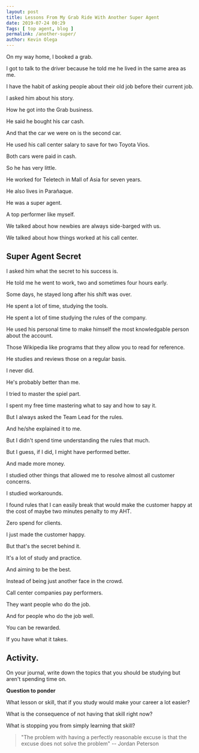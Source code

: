 ```yaml
--- 
layout: post 
title: Lessons From My Grab Ride With Another Super Agent
date: 2019-07-24 00:29
Tags: [ top agent, blog ]
permalink: /another-super/ 
author: Kevin Olega 
--- 
```

On my way home, I booked a grab.

I got to talk to the driver because he told me he lived in the same area as me.

I have the habit of asking people about their old job before their current job.

I asked him about his story.

How he got into the Grab business.

He said he bought his car cash.

And that the car we were on is the second car.

He used his call center salary to save for two Toyota Vios.

Both cars were paid in cash.

So he has very little.

He worked for Teletech in Mall of Asia for seven years.

He also lives in Parañaque.

He was a super agent.

A top performer like myself.

We talked about how newbies are always side-barged with us.

We talked about how things worked at his call center.

## Super Agent Secret

I asked him what the secret to his success is.

He told me he went to work, two and sometimes four hours early.

Some days, he stayed long after his shift was over.

He spent a lot of time, studying the tools.

He spent a lot of time studying the rules of the company.

He used his personal time to make himself the most knowledgable person about the account.

Those Wikipedia like programs that they allow you to read for reference.

He studies and reviews those on a regular basis.

I never did.

He's probably better than me.

I tried to master the spiel part.

I spent my free time mastering what to say and how to say it.

But I always asked the Team Lead for the rules.

And he/she explained it to me.

But I didn't spend time understanding the rules that much.

But I guess, if I did, I might have performed better.

And made more money.

I studied other things that allowed me to resolve almost all customer concerns.

I studied workarounds.

I found rules that I can easily break that would make the customer happy at the cost of maybe two minutes penalty to my AHT.

Zero spend for clients.

I just made the customer happy.

But that's the secret behind it.

It's a lot of study and practice.

And aiming to be the best.

Instead of being just another face in the crowd.

Call center companies pay performers.

They want people who do the job.

And for people who do the job well.

You can be rewarded.

If you have what it takes.

## Activity.

On your journal, write down the topics that you should be studying but aren't spending time on.

**Question to ponder**

What lesson or skill, that if you study would make your career a lot easier?

What is the consequence of not having that skill right now?

What is stopping you from simply learning that skill?

> "The problem with having a perfectly reasonable excuse is that the excuse does not solve the problem" -- Jordan Peterson

